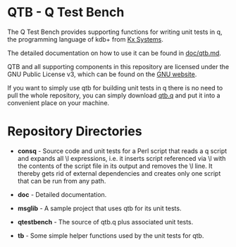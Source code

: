 # QTB - Q Test Bench

The Q Test Bench provides supporting functions for writing unit tests
in q, the programming language of kdb+ from [Kx
Systems](http://kx.com).

The detailed documentation on how to use it can be found in
[doc/qtb.md](https://github.com/ktsr42/qtb/blob/master/doc/qtb.md).

QTB and all supporting components in this repository are licensed
under the GNU Public License v3, which can be found on the [GNU
website](https://www.gnu.org/copyleft/gpl.html).

If you want to simply use qtb for building unit tests in q there is
no need to pull the whole repository, you can simply download
[qtb.q](qtb.q) and put it into a convenient place on your machine.

# Repository Directories

* **consq** - Source code and unit tests for a Perl script that reads
  a q script and expands all \l expressions, i.e. it inserts script
  referenced via \l with the contents of the script file in its output
  and removes the \l line. It thereby gets rid of external dependencies
  and creates only one script that can be run from any path.

* **doc** - Detailed documentation.

* **msglib** - A sample project that uses qtb for its unit tests.

* **qtestbench** - The source of qtb.q plus associated unit tests.

* **tb** - Some simple helper functions used by the unit tests for qtb.
